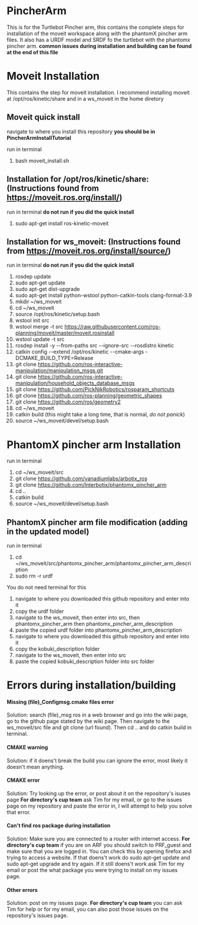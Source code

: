 # PincherArm
This is for the Turtlebot Pincher arm, this contains the complete steps for installation of the moveit workspace along with the phantomX pincher arm files. It also has a URDF model and SRDF fo the turtlebot with the phantomx pincher arm.  __common issues during installation and building can be found at the end of this file__


# Moveit Installation 
This contains the step for moveit installation. 
I recommend installing moveit at /opt/ros/kinetic/share and in a ws_moveit in the home diretory 

## Moveit quick install 
navigate to where you install this repository __you should be in PincherArmInstallTutorial__

run in terminal 
1. bash moveit_install.sh 

## Installation for /opt/ros/kinetic/share: (Instructions found from https://moveit.ros.org/install/) 
run in terminal __do not run if you did the quick install__
1. sudo apt-get install ros-kinetic-moveit 

## Installation for ws_moveit:  (Instructions found from https://moveit.ros.org/install/source/) 
run in terminal  __do not run if you did the quick install__
1. rosdep update
2. sudo apt-get update 
3. sudo apt-get dist-upgrade 
4. sudo apt-get install python-wstool python-catkin-tools clang-format-3.9
5. mkdir ~/ws_moveit
6. cd ~/ws_moveit 
7. source /opt/ros/kinetic/setup.bash
8. wstool init src 
9. wstool merge -t src https://raw.githubusercontent.com/ros-planning/moveit/master/moveit.rosinstall
10. wstool update -t src
11. rosdep install -y --from-paths src --ignore-src --rosdistro kinetic
12. catkin config --extend /opt/ros/kinetic --cmake-args -DCMAKE_BUILD_TYPE=Release
13. git clone https://github.com/ros-interactive-manipulation/manipulation_msgs.git 
14. git clone https://github.com/ros-interactive-manipulation/household_objects_database_msgs
15. git clone https://github.com/PickNikRobotics/rosparam_shortcuts
16. git clone https://github.com/ros-planning/geometric_shapes
17. git clone https://github.com/ros/geometry2
18. cd ~/ws_moveit
19. catkin build   (this might take a long time, that is normal, *do not panick*) 
20. source ~/ws_moveit/devel/setup.bash

# PhantomX pincher arm Installation
run in terminal 
1. cd ~/ws_moveit/src
2. git clone https://github.com/vanadiumlabs/arbotix_ros
3. git clone https://github.com/Interbotix/phantomx_pincher_arm
4. cd ..
5. catkin build
6. source ~/ws_moveit/devel/setup.bash

## PhantomX pincher arm file modification (adding in the updated model)
run in terminal 
1. cd ~/ws_moveit/src/phantomx_pincher_arm/phantomx_pincher_arm_description
2. sudo rm -r urdf

You do not need terminal for this 
1. navigate to where you downloaded this github repository and enter into it 
2. copy the urdf folder
3. navigate to the ws_moveit, then enter into src, then phantomx_pincher_arm then phantomx_pincher_arm_description 
4. paste the copied urdf folder into phantomx_pincher_arm_description 
5. navigate to where you downloaded this github repository and enter into it 
6. copy the kobuki_description folder 
7. navigate to the ws_moveit, then enter into src
8. paste the copied kobuki_description folder into src folder

# Errors during installation/building 

#### Missing (file)_Configmsg.cmake files error 
Solution: search (file)_msg ros in a web browser and go into the wiki page, go to the github page stated by the wiki page. Then navigate to the ws_moveit/src file and git clone (url found). Then cd .. and do catkin build in terminal.

#### CMAKE warning 
Solution: if it doens't break the build you can ignore the error, most likely it doesn't mean anything. 

#### CMAKE error 
Solution: Try looking up the error, or post about it on the repository's isuses page __For directory's cup team__ ask Tim for my email, or go to the issues page on my repository and paste the error in, I will attempt to help you solve that error. 

#### Can't find ros package during installation 
Solution: Make sure you are connected to a router with internet access. __For directory's cup team__ if you are on ARF you should switch to PRF_guest and make sure that you are logged in. You can check this by opening firefox and trying to access a website. If that doens't work do sudo apt-get update and sudo apt-get upgrade and try again. If it still doens't work ask Tim for my email or post the what package you were trying to install on my issues page. 

#### Other errors 
Solution: post on my issues page. __For directory's cup team__ you can ask Tim for help or for my email, you can also post those issues on the repository's issues page. 
